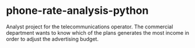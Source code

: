 # phone-rate-analysis-python
Analyst project for the telecommunications operator. The commercial department wants to know which of the plans generates the most income in order to adjust the advertising budget.
